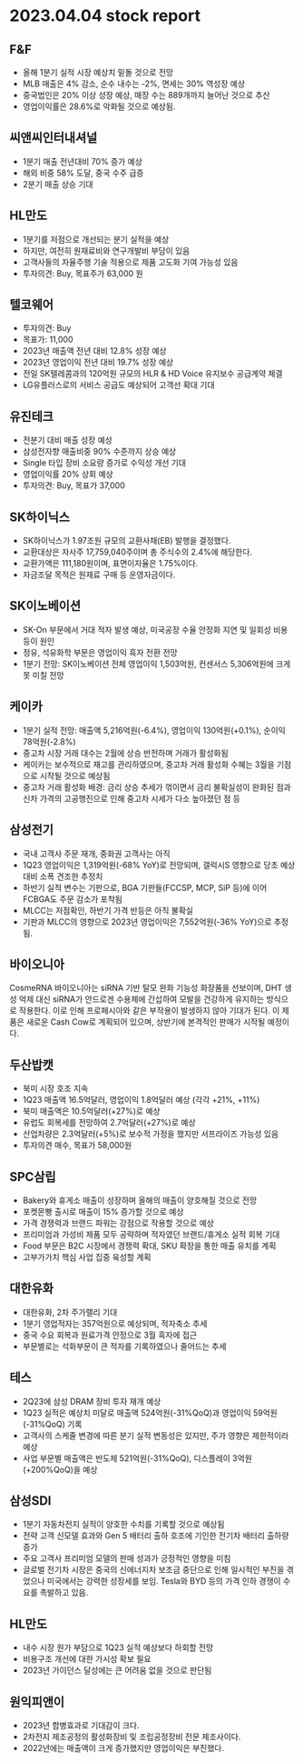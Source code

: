 # 2023.04.04 stock report
## F&F
- 올해 1분기 실적 시장 예상치 밑돌 것으로 전망
- MLB 매출은 4% 감소, 순수 내수는 -2%, 면세는 30% 역성장 예상
- 중국법인은 20% 이상 성장 예상, 매장 수는 889개까지 늘어난 것으로 추산
- 영업이익률은 28.6%로 악화될 것으로 예상됨.
## 씨앤씨인터내셔널
- 1분기 매출 전년대비 70% 증가 예상
- 해외 비중 58% 도달, 중국 수주 급증
- 2분기 매출 상승 기대
## HL만도
- 1분기를 저점으로 개선되는 분기 실적을 예상
- 하지만, 여전히 원재료비와 연구개발비 부담이 있음
- 고객사들의 자율주행 기술 적용으로 제품 고도화 기여 가능성 있음
- 투자의견: Buy, 목표주가 63,000 원
## 텔코웨어
- 투자의견: Buy
- 목표가: 11,000
- 2023년 매출액 전년 대비 12.8% 성장 예상
- 2023년 영업이익 전년 대비 19.7% 성장 예상
- 전일 SK텔레콤과의 120억원 규모의 HLR & HD Voice 유지보수 공급계약 체결
- LG유플러스로의 서비스 공급도 예상되어 고객선 확대 기대
## 유진테크
- 전분기 대비 매출 성장 예상
- 삼성전자향 매출비중 90% 수준까지 상승 예상
- Single 타입 장비 소요량 증가로 수익성 개선 기대
- 영업이익률 20% 상회 예상
- 투자의견: Buy, 목표가 37,000
## SK하이닉스
- SK하이닉스가 1.97조원 규모의 교환사채(EB) 발행을 결정했다.
- 교환대상은 자사주 17,759,040주이며 총 주식수의 2.4%에 해당한다.
- 교환가액은 111,180원이며, 표면이자율은 1.75%이다.
- 자금조달 목적은 원재료 구매 등 운영자금이다.
## SK이노베이션
- SK-On 부문에서 거대 적자 발생 예상, 미국공장 수율 안정화 지연 및 일회성 비용 등이 원인
- 정유, 석유화학 부문은 영업이익 흑자 전환 전망
- 1분기 전망: SK이노베이션 전체 영업이익 1,503억원, 컨센서스 5,306억원에 크게 못 미칠 전망
## 케이카
- 1분기 실적 전망: 매출액 5,216억원(-6.4%), 영업이익 130억원(+0.1%), 순이익 78억원(-2.8%)
- 중고차 시장 거래 대수는 2월에 상승 반전하며 거래가 활성화됨
- 케이카는 보수적으로 재고를 관리하였으며, 중고차 거래 활성화 수혜는 3월을 기점으로 시작될 것으로 예상됨
- 중고차 거래 활성화 배경: 금리 상승 추세가 꺾이면서 금리 불확실성이 완화된 점과 신차 가격의 고공행진으로 인해 중고차 시세가 다소 높아졌던 점 등
## 삼성전기
- 국내 고객사 주문 재개, 중화권 고객사는 아직
- 1Q23 영업이익은 1,319억원(-68% YoY)로 전망되며, 갤럭시S 영향으로 당초 예상 대비 소폭 견조한 추정치
- 하반기 실적 변수는 기판으로, BGA 기판들(FCCSP, MCP, SiP 등)에 이어 FCBGA도 주문 감소가 포착됨
- MLCC는 저점확인, 하반기 가격 반등은 아직 불확실 
- 기판과 MLCC의 영향으로 2023년 영업이익은 7,552억원(-36% YoY)으로 추정됨.
## 바이오니아
CosmeRNA 바이오니아는 siRNA 기반 탈모 완화 기능성 화장품을 선보이며, DHT 생성 억제 대신 siRNA가 안드로겐 수용체에 간섭하여 모발을 건강하게 유지하는 방식으로 작용한다. 이로 인해 프로페시아와 같은 부작용이 발생하지 않아 기대가 된다. 이 제품은 새로운 Cash Cow로 계획되어 있으며, 상반기에 본격적인 판매가 시작될 예정이다.
## 두산밥캣
- 북미 시장 호조 지속
- 1Q23 매출액 16.5억달러, 영업이익 1.8억달러 예상 (각각 +21%, +11%)
- 북미 매출액은 10.5억달러(+27%)로 예상
- 유럽도 회복세를 전망하여 2.7억달러(+27%)로 예상
- 산업차량은 2.3억달러(+5%)로 보수적 가정을 했지만 서프라이즈 가능성 있음
- 투자의견 매수, 목표가 58,000원
## SPC삼립
- Bakery와 휴게소 매출이 성장하며 올해의 매출이 양호해질 것으로 전망
- 포켓몬빵 출시로 매출이 15% 증가할 것으로 예상
- 가격 경쟁력과 브랜드 파워는 강점으로 작용할 것으로 예상
- 프리미엄과 가성비 제품 모두 공략하며 적자였던 브랜드/휴게소 실적 회복 기대
- Food 부문은 B2C 시장에서 경쟁력 확대, SKU 확장을 통한 매출 유치를 계획
- 고부가가치 핵심 사업 집중 육성할 계획
## 대한유화
- 대한유화, 2차 주가랠리 기대
- 1분기 영업적자는 357억원으로 예상되며, 적자축소 추세
- 중국 수요 회복과 원료가격 안정으로 3월 흑자에 접근
- 부문별로는 석화부문이 큰 적자를 기록하였으나 줄어드는 추세
## 테스
- 2Q23에 삼성 DRAM 장비 투자 재개 예상
- 1Q23 실적은 예상치 미달로 매출액 524억원(-31%QoQ)과 영업이익 59억원(-31%QoQ) 기록
- 고객사의 스케줄 변경에 따른 분기 실적 변동성은 있지만, 주가 영향은 제한적이라 예상
- 사업 부문별 매출액은 반도체 521억원(-31%QoQ), 디스플레이 3억원(+200%QoQ)을 예상
## 삼성SDI
- 1분기 자동차전지 실적이 양호한 수치를 기록할 것으로 예상됨
- 전략 고객 신모델 효과와 Gen 5 배터리 출하 호조에 기인한 전기차 배터리 출하량 증가
- 주요 고객사 프리미엄 모델의 판매 성과가 긍정적인 영향을 미침
- 글로벌 전기차 시장은 중국의 신에너지차 보조금 중단으로 인해 일시적인 부진을 겪었으나 미국에서는 강력한 성장세를 보임. Tesla와 BYD 등의 가격 인하 경쟁이 수요를 촉발하고 있음.
## HL만도
- 내수 시장 원가 부담으로 1Q23 실적 예상보다 하회할 전망
- 비용구조 개선에 대한 가시성 확보 필요
- 2023년 가이던스 달성에는 큰 어려움 없을 것으로 판단됨
## 원익피앤이
- 2023년 합병효과로 기대감이 크다.
- 2차전지 제조공정의 활성화장비 및 조립공정장비 전문 제조사이다.
- 2022년에는 매출액이 크게 증가했지만 영업이익은 부진했다.